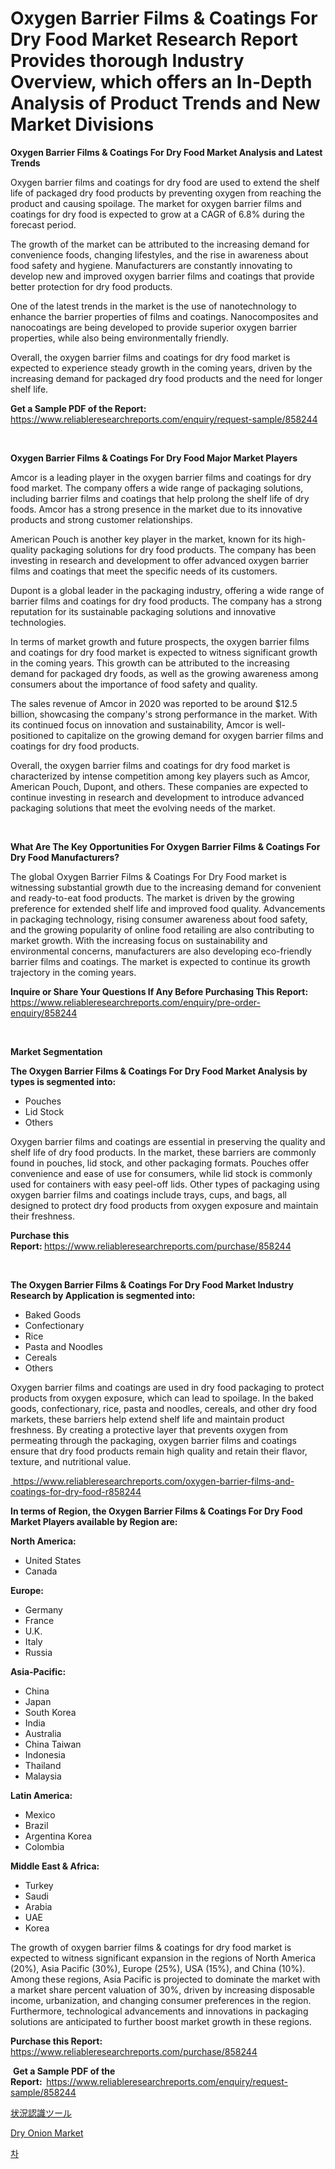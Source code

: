 <p><h1>Oxygen Barrier Films & Coatings For Dry Food Market Research Report Provides thorough Industry Overview, which offers an In-Depth Analysis of Product Trends and New Market Divisions</h1></p><p><strong>Oxygen Barrier Films & Coatings For Dry Food Market Analysis and Latest Trends</strong></p>
<p><p>Oxygen barrier films and coatings for dry food are used to extend the shelf life of packaged dry food products by preventing oxygen from reaching the product and causing spoilage. The market for oxygen barrier films and coatings for dry food is expected to grow at a CAGR of 6.8% during the forecast period. </p><p>The growth of the market can be attributed to the increasing demand for convenience foods, changing lifestyles, and the rise in awareness about food safety and hygiene. Manufacturers are constantly innovating to develop new and improved oxygen barrier films and coatings that provide better protection for dry food products.</p><p>One of the latest trends in the market is the use of nanotechnology to enhance the barrier properties of films and coatings. Nanocomposites and nanocoatings are being developed to provide superior oxygen barrier properties, while also being environmentally friendly.</p><p>Overall, the oxygen barrier films and coatings for dry food market is expected to experience steady growth in the coming years, driven by the increasing demand for packaged dry food products and the need for longer shelf life.</p></p>
<p><strong>Get a Sample PDF of the Report:&nbsp;</strong> <a href="https://www.reliableresearchreports.com/enquiry/request-sample/858244">https://www.reliableresearchreports.com/enquiry/request-sample/858244</a></p>
<p>&nbsp;</p>
<p><strong>Oxygen Barrier Films & Coatings For Dry Food Major Market Players</strong></p>
<p><p>Amcor is a leading player in the oxygen barrier films and coatings for dry food market. The company offers a wide range of packaging solutions, including barrier films and coatings that help prolong the shelf life of dry foods. Amcor has a strong presence in the market due to its innovative products and strong customer relationships.</p><p>American Pouch is another key player in the market, known for its high-quality packaging solutions for dry food products. The company has been investing in research and development to offer advanced oxygen barrier films and coatings that meet the specific needs of its customers.</p><p>Dupont is a global leader in the packaging industry, offering a wide range of barrier films and coatings for dry food products. The company has a strong reputation for its sustainable packaging solutions and innovative technologies.</p><p>In terms of market growth and future prospects, the oxygen barrier films and coatings for dry food market is expected to witness significant growth in the coming years. This growth can be attributed to the increasing demand for packaged dry foods, as well as the growing awareness among consumers about the importance of food safety and quality.</p><p>The sales revenue of Amcor in 2020 was reported to be around $12.5 billion, showcasing the company's strong performance in the market. With its continued focus on innovation and sustainability, Amcor is well-positioned to capitalize on the growing demand for oxygen barrier films and coatings for dry food products.</p><p>Overall, the oxygen barrier films and coatings for dry food market is characterized by intense competition among key players such as Amcor, American Pouch, Dupont, and others. These companies are expected to continue investing in research and development to introduce advanced packaging solutions that meet the evolving needs of the market.</p></p>
<p>&nbsp;</p>
<p><strong>What Are The Key Opportunities For Oxygen Barrier Films & Coatings For Dry Food Manufacturers?</strong></p>
<p><p>The global Oxygen Barrier Films & Coatings For Dry Food market is witnessing substantial growth due to the increasing demand for convenient and ready-to-eat food products. The market is driven by the growing preference for extended shelf life and improved food quality. Advancements in packaging technology, rising consumer awareness about food safety, and the growing popularity of online food retailing are also contributing to market growth. With the increasing focus on sustainability and environmental concerns, manufacturers are also developing eco-friendly barrier films and coatings. The market is expected to continue its growth trajectory in the coming years.</p></p>
<p><strong>Inquire or Share Your Questions If Any Before Purchasing This Report:</strong> <a href="https://www.reliableresearchreports.com/enquiry/pre-order-enquiry/858244">https://www.reliableresearchreports.com/enquiry/pre-order-enquiry/858244</a></p>
<p>&nbsp;</p>
<p><strong>Market Segmentation</strong></p>
<p><strong>The Oxygen Barrier Films & Coatings For Dry Food Market Analysis by types is segmented into:</strong></p>
<p><ul><li>Pouches</li><li>Lid Stock</li><li>Others</li></ul></p>
<p><p>Oxygen barrier films and coatings are essential in preserving the quality and shelf life of dry food products. In the market, these barriers are commonly found in pouches, lid stock, and other packaging formats. Pouches offer convenience and ease of use for consumers, while lid stock is commonly used for containers with easy peel-off lids. Other types of packaging using oxygen barrier films and coatings include trays, cups, and bags, all designed to protect dry food products from oxygen exposure and maintain their freshness.</p></p>
<p><strong>Purchase this Report:&nbsp;</strong><a href="https://www.reliableresearchreports.com/purchase/858244">https://www.reliableresearchreports.com/purchase/858244</a></p>
<p>&nbsp;</p>
<p><strong>The Oxygen Barrier Films & Coatings For Dry Food Market Industry Research by Application is segmented into:</strong></p>
<p><ul><li>Baked Goods</li><li>Confectionary</li><li>Rice</li><li>Pasta and Noodles</li><li>Cereals</li><li>Others</li></ul></p>
<p><p>Oxygen barrier films and coatings are used in dry food packaging to protect products from oxygen exposure, which can lead to spoilage. In the baked goods, confectionary, rice, pasta and noodles, cereals, and other dry food markets, these barriers help extend shelf life and maintain product freshness. By creating a protective layer that prevents oxygen from permeating through the packaging, oxygen barrier films and coatings ensure that dry food products remain high quality and retain their flavor, texture, and nutritional value.</p></p>
<p><a href="https://www.reliableresearchreports.com/oxygen-barrier-films-and-coatings-for-dry-food-r858244">&nbsp;https://www.reliableresearchreports.com/oxygen-barrier-films-and-coatings-for-dry-food-r858244</a></p>
<p><strong>In terms of Region, the Oxygen Barrier Films & Coatings For Dry Food Market Players available by Region are:</strong></p>
<p>
    <p> <strong> North America: </strong>
        <ul>
            <li>United States</li>
            <li>Canada</li>
        </ul>
        </p> 
    <p> <strong> Europe: </strong>
        <ul>
            <li>Germany</li>
            <li>France</li>
            <li>U.K.</li>
            <li>Italy</li>
            <li>Russia</li>
        </ul>
        </p> 
    <p> <strong> Asia-Pacific: </strong>
        <ul>
            <li>China</li>
            <li>Japan</li>
            <li>South Korea</li>
            <li>India</li>
            <li>Australia</li>
            <li>China Taiwan</li>
            <li>Indonesia</li>
            <li>Thailand</li>
            <li>Malaysia</li>
        </ul>
        </p> 
    <p> <strong> Latin America: </strong>
        <ul>
            <li>Mexico</li>
            <li>Brazil</li>
            <li>Argentina Korea</li>
            <li>Colombia</li>
        </ul>
        </p> 
    <p> <strong> Middle East & Africa: </strong>
        <ul>
            <li>Turkey</li>
            <li>Saudi</li>
            <li>Arabia</li>
            <li>UAE</li>
            <li>Korea</li>
        </ul>
    </p>
    </p>
<p><p>The growth of oxygen barrier films & coatings for dry food market is expected to witness significant expansion in the regions of North America (20%), Asia Pacific (30%), Europe (25%), USA (15%), and China (10%). Among these regions, Asia Pacific is projected to dominate the market with a market share percent valuation of 30%, driven by increasing disposable income, urbanization, and changing consumer preferences in the region. Furthermore, technological advancements and innovations in packaging solutions are anticipated to further boost market growth in these regions.</p></p>
<p><strong>Purchase this Report: </strong><a href="https://www.reliableresearchreports.com/purchase/858244">https://www.reliableresearchreports.com/purchase/858244</a></p>
<p>&nbsp;<strong>Get a Sample PDF of the Report:&nbsp;&nbsp;</strong><a href="https://www.reliableresearchreports.com/enquiry/request-sample/858244">https://www.reliableresearchreports.com/enquiry/request-sample/858244</a></p>
<p><strong></strong></p>
<p><p><a href="https://medium.com/@kathleencrooks2003/%E7%8A%B6%E6%B3%81%E8%AA%8D%E8%AD%98%E3%83%84%E3%83%BC%E3%83%AB%E5%B8%82%E5%A0%B4%E5%B1%95%E6%9C%9B-%E6%A5%AD%E7%95%8C%E6%A6%82%E8%A6%81%E3%81%A8%E4%BA%88%E6%B8%AC-2024%E5%B9%B4%E3%81%8B%E3%82%892031%E5%B9%B4%E3%81%BE%E3%81%A7-325ec055c4b1">状況認識ツール</a></p><p><a href="https://github.com/WillieWoodard/Market-Research-Report-List-4/blob/main/dry-onion-market.md">Dry Onion Market</a></p><p><a href="https://github.com/xvz497517413/Market-Research-Report-List-1/blob/main/381069917395.md">차</a></p></p>
